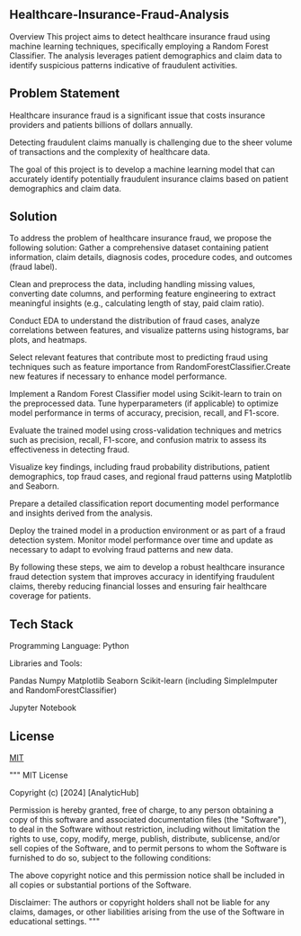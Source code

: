## Healthcare-Insurance-Fraud-Analysis
Overview
This project aims to detect healthcare insurance fraud using machine learning techniques, specifically employing a Random Forest Classifier. The analysis leverages patient demographics and claim data to identify suspicious patterns indicative of fraudulent activities.
## Problem Statement
Healthcare insurance fraud is a significant issue that costs insurance providers and patients billions of dollars annually. 

Detecting fraudulent claims manually is challenging due to the sheer volume of transactions and the complexity of healthcare data. 

The goal of this project is to develop a machine learning model that can accurately identify potentially fraudulent insurance claims based on patient demographics and claim data.
## Solution
To address the problem of healthcare insurance fraud, we propose the following solution:
Gather a comprehensive dataset containing patient information, claim details, diagnosis codes, procedure codes, and outcomes (fraud label).

Clean and preprocess the data, including handling missing values, converting date columns, and performing feature engineering to extract meaningful insights (e.g., calculating length of stay, paid claim ratio).

Conduct EDA to understand the distribution of fraud cases, analyze correlations between features, and visualize patterns using histograms, bar plots, and heatmaps.

Select relevant features that contribute most to predicting fraud using techniques such as feature importance from RandomForestClassifier.Create new features if necessary to enhance model performance.

Implement a Random Forest Classifier model using Scikit-learn to train on the preprocessed data.
Tune hyperparameters (if applicable) to optimize model performance in terms of accuracy, precision, recall, and F1-score.

Evaluate the trained model using cross-validation techniques and metrics such as precision, recall, F1-score, and confusion matrix to assess its effectiveness in detecting fraud.

Visualize key findings, including fraud probability distributions, patient demographics, top fraud cases, and regional fraud patterns using Matplotlib and Seaborn.

Prepare a detailed classification report documenting model performance and insights derived from the analysis.

Deploy the trained model in a production environment or as part of a fraud detection system.
Monitor model performance over time and update as necessary to adapt to evolving fraud patterns and new data.

By following these steps, we aim to develop a robust healthcare insurance fraud detection system that improves accuracy in identifying fraudulent claims, thereby reducing financial losses and ensuring fair healthcare coverage for patients.
## Tech Stack

Programming Language: Python

Libraries and Tools:

Pandas
Numpy
Matplotlib
Seaborn
Scikit-learn (including SimpleImputer and RandomForestClassifier)

Jupyter Notebook




## License

[MIT](https://choosealicense.com/licenses/mit/)

"""
MIT License

Copyright (c) [2024] [AnalyticHub]

Permission is hereby granted, free of charge, to any person obtaining a copy
of this software and associated documentation files (the "Software"), to deal
in the Software without restriction, including without limitation the rights
to use, copy, modify, merge, publish, distribute, sublicense, and/or sell
copies of the Software, and to permit persons to whom the Software is
furnished to do so, subject to the following conditions:

The above copyright notice and this permission notice shall be included in all
copies or substantial portions of the Software.

Disclaimer: The authors or copyright holders shall not be liable for any claims, damages, or other liabilities arising from the use of the Software in educational settings.
"""
